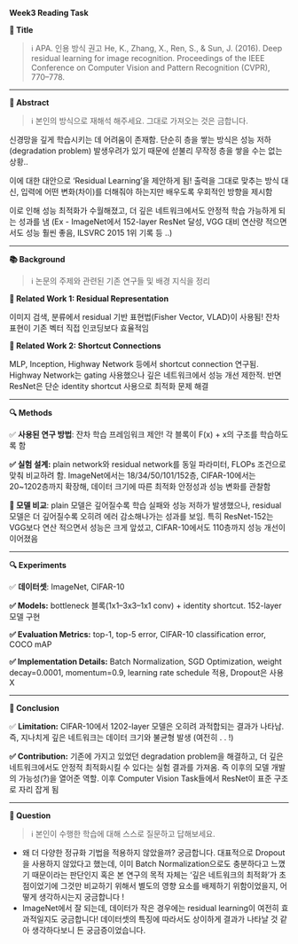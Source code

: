 **Week3 Reading Task**

**📘 Title**

> ℹ️ APA. 인용 방식 권고 He, K., Zhang, X., Ren, S., & Sun, J. (2016). Deep residual learning for image recognition. Proceedings of the IEEE Conference on Computer Vision and Pattern Recognition (CVPR), 770–778.
> 

---

**📖 Abstract**

> ℹ️ 본인의 방식으로 재해석 해주세요. 그대로 가져오는 것은 금합니다.
> 

신경망을 깊게 학습시키는 데 어려움이 존재함. 단순히 층을 쌓는 방식은 성능 저하(degradation problem) 발생우려가 있기 때문에 섣불리 무작정 층을 쌓을 수는 없는 상황..

이에 대한 대안으로 ‘Residual Learning’을 제안하게 됨! 출력을 그대로 맞추는 방식 대신, 입력에 어떤 변화(차이)를 더해줘야 하는지만 배우도록 우회적인 방향을 제시함

이로 인해 성능 최적화가 수월해졌고, 더 깊은 네트워크에서도 안정적 학습 가능하게 되는 성과를 냄 (Ex - ImageNet에서 152-layer ResNet 달성, VGG 대비 연산량 적으면서도 성능 훨씬 좋음, ILSVRC 2015 1위 기록 등 ..)

---

**📚 Background**

> ℹ️ 논문의 주제와 관련된 기존 연구들 및 배경 지식을 정리
> 
> 
 **📍 Related Work 1: Residual Representation**
> 
이미지 검색, 분류에서 residual 기반 표현법(Fisher Vector, VLAD)이 사용됨! 잔차 표현이 기존 벡터 직접 인코딩보다 효율적임
> 
 **📍 Related Work 2: Shortcut Connections**
> 
MLP, Inception, Highway Network 등에서 shortcut connection 연구됨. Highway Network는 gating 사용했으나 깊은 네트워크에서 성능 개선 제한적. 반면 ResNet은 단순 identity shortcut 사용으로 최적화 문제 해결
> 

---

**🔍 Methods**

✅ **사용된 연구 방법**: 잔차 학습 프레임워크 제안! 각 블록이 F(x) + x의 구조를 학습하도록 함
> 
> 
 **✅ 실험 설계:** plain network와 residual network를 동일 파라미터, FLOPs 조건으로 맞춰 비교하려 함. ImageNet에서는 18/34/50/101/152층, CIFAR-10에서는 20~1202층까지 확장해, 데이터 크기에 따른 최적화 안정성과 성능 변화를 관찰함
>
 **📍 모델 비교**: plain 모델은 깊어질수록 학습 실패와 성능 저하가 발생했으나, residual 모델은 더 깊어질수록 오히려 에러 감소해나가는 성과를 보임. 특히 ResNet-152는 VGG보다 연산 적으면서 성능은 크게 앞섰고, CIFAR-10에서도 110층까지 성능 개선이 이어졌음
> 

---

**🔍 Experiments**

 ✅ **데이터셋**: ImageNet, CIFAR-10
> 
**✅ Models:** bottleneck 블록(1x1–3x3–1x1 conv) + identity shortcut. 152-layer 모델 구현
> 
**✅ Evaluation Metrics:** top-1, top-5 error, CIFAR-10 classification error, COCO mAP
> 
**✅ Implementation Details:** Batch Normalization, SGD Optimization, weight decay=0.0001, momentum=0.9, learning rate schedule 적용, Dropout은 사용 X
> 

---

**📖 Conclusion**

 ✅ **Limitation:** CIFAR-10에서 1202-layer 모델은 오히려 과적합되는 결과가 나타남. 즉, 지나치게 깊은 네트워크는 데이터 크기와 불균형 발생 (여전히 . . !)
> 
> 
 **✅ Contribution:** 기존에 가지고 있었던 degradation problem을 해결하고, 더 깊은 네트워크에서도 안정적 최적화시킬 수 있다는 실험 결과를 가져옴. 즉 이후의 모델 개발의 가능성(?)을 열어준 역할. 이후 Computer Vision Task들에서 ResNet이 표준 구조로 자리 잡게 됨
> 

---

**🤔 Question**

> ℹ️ 본인이 수행한 학습에 대해 스스로 질문하고 답해보세요.
> 
- 왜 더 다양한 정규화 기법을 적용하지 않았을까? 궁금합니다. 대표적으로 Dropout을 사용하지 않았다고 했는데, 이미 Batch Normalization으로도 충분하다고 느꼈기 때문이라는 판단인지 혹은 본 연구의 목적 자체는 ‘깊은 네트워크의 최적화’가 초점이었기에 그것만 비교하기 위해서 별도의 영향 요소를 배제하기 위함이었을지, 어떻게 생각하시는지 궁금합니다 !
- ImageNet에서 잘 되는데, 데이터가 작은 경우에는 residual learning이 여전히 효과적일지도 궁금합니다! 데이터셋의 특징에 따라서도 상이하게 결과가 나타날 것 같아 생각하다보니 든 궁금증이었습니다.
